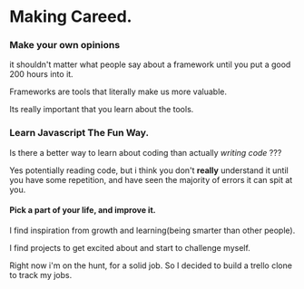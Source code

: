 

# Making Careed.

### Make your own opinions

 it shouldn't matter what people say about a framework until you put a good 200 hours into it.

 Frameworks are tools that literally make us more valuable.

 Its really important that you learn about the tools.


### Learn Javascript The Fun Way.

Is there a better way to learn about coding than actually *writing code* ???

Yes potentially reading code, but i think you don't **really** understand it until you have some repetition, and have seen the majority of errors it can spit at you.

#### Pick a part of your life, and improve it.

I find inspiration from growth and learning(being smarter than other people).

I find projects to get excited about and start to challenge myself.

Right now i'm on the hunt,  for a solid job. So I decided to build a trello clone to track my jobs.

